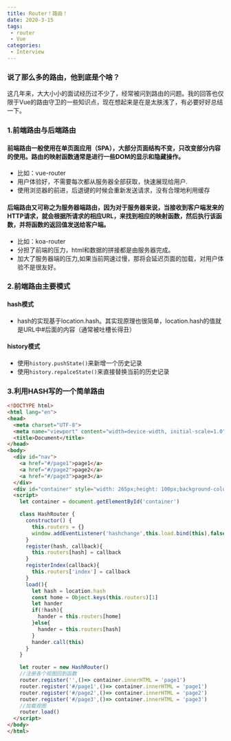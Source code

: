 ```yaml
---
title: Router！路由！
date: 2020-3-15
tags:
 - router
 - Vue
categories: 
 - Interview
---
```



### 说了那么多的路由，他到底是个啥？

这几年来，大大小小的面试经历过不少了，经常被问到路由的问题。我的回答也仅限于Vue的路由守卫的一些知识点，现在想起来是在是太肤浅了，有必要好好总结一下。

### 1.前端路由与后端路由
#### 前端路由一般使用在单页面应用（SPA），大部分页面结构不变，只改变部分内容的使用。路由的映射函数通常是进行一些DOM的显示和隐藏操作。
* 比如：vue-router
* 用户体验好，不需要每次都从服务器全部获取，快速展现给用户.
* 使用浏览器的前进，后退键的时候会重新发送请求，没有合理地利用缓存
#### 后端路由又可称之为服务器端路由，因为对于服务器来说，当接收到客户端发来的HTTP请求，就会根据所请求的相应URL，来找到相应的映射函数，然后执行该函数，并将函数的返回值发送给客户端。
* 比如：koa-router
* 分担了前端的压力，html和数据的拼接都是由服务器完成。
* 加大了服务器端的压力,如果当前网速过慢，那将会延迟页面的加载，对用户体验不是很友好。

### 2.前端路由主要模式
#### hash模式
* hash的实现基于location.hash。其实现原理也很简单，location.hash的值就是URL中#后面的内容（通常被吐槽长得丑）

#### history模式
* 使用```history.pushState()```来新增一个历史记录
* 使用```history.repalceState()```来直接替换当前的历史记录

### 3.利用HASH写的一个简单路由

``` html
<!DOCTYPE html>
<html lang="en">
<head>
  <meta charset="UTF-8">
  <meta name="viewport" content="width=device-width, initial-scale=1.0">
  <title>Document</title>
</head>
<body>
  <div id="nav">
    <a href="#/page1">page1</a>
    <a href="#/page2">page2</a>
    <a href="#/page3">page3</a>
  </div>
  <div id="container" style="width: 265px;height: 100px;background-color: blanchedalmond;margin-top: 20px;text-align: center;"></div>
  <script>
    let container = document.getElementById('container')

    class HashRouter {
      constructor() {
        this.routers = {}
        window.addEventListener('hashchange',this.load.bind(this),false)
      }
      register(hash, callback){
        this.routers[hash] = callback
      }
      registerIndex(callback){
        this.routers['index'] = callback
      }
      load(){
        let hash = location.hash
        const home = Object.keys(this.routers)[1]
        let hander
        if(!hash){
          hander = this.routers[home]
        }else{
          hander = this.routers[hash]
        }
        hander.call(this)
      }
    }

    let router = new HashRouter()
    //注册各个视图回到函数
    router.register('',()=> container.innerHTML = 'page1')
    router.register('#/page1',()=> container.innerHTML = 'page1')
    router.register('#/page2',()=> container.innerHTML = 'page2')
    router.register('#/page3',()=> container.innerHTML = 'page3')
    //加载视图
    router.load()
  </script>
</body>
</html>
```